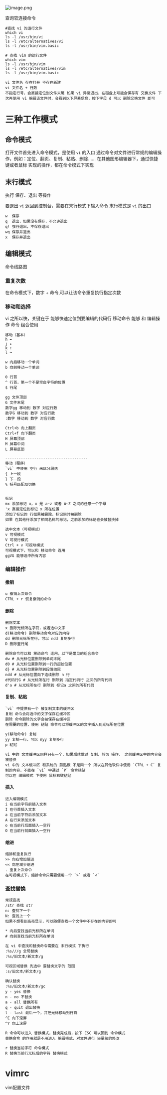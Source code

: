 ![image.png](https://cuichonghe.oss-cn-shenzhen.aliyuncs.com/markdown/20230118163635.png)


查询软连接命令
```shell
#查找 vi 的运行文件 
which vi 
ls -l /usr/bin/vi 
ls -l /etc/alternatives/vi 
ls -l /usr/bin/vim.basic 

# 查找 vim 的运行文件 
which vim 
ls -l /usr/bin/vim 
ls -l /etc/alternatives/vim 
ls -l /usr/bin/vim.basic

vi 文件名 存在打开 不存在新建 
vi 文件名 + 行数 
不指定行号，会直接定位到文件末尾 如果 vi 异常退出，在磁盘上可能会保存有 交换文件 下次再使用 vi 编辑该文件时，会看到以下屏幕信息，按下字母 d 可以 删除交换文件 即可

```

# 三种工作模式

## 命令模式

打开文件首先进入命令模式，是使用 `vi` 的入口 
通过命令对文件进行常规的编辑操作，例如：定位、翻页、复制、粘贴、删除…… 
在其他图形编辑器下，通过快捷键或者鼠标 实现的操作，都在命令模式下实现

## 末行模式 
执行 保存、退出 等操作 

要退出 `vi` 返回到控制台，需要在末行模式下输入命令 
末行模式是 `vi` 的出口 
```vim
w  保存 
q  退出，如果没有保存，不允许退出 
q! 强行退出，不保存退出 
wq 保存并退出 
x  保存并退出
```

## 编辑模式

命令线路图

### 重复次数 
在命令模式下，数字 + 命令,可以让该命令重复执行指定次数 

### 移动和选择

vi 之所以快，关键在于 能够快速定位到要编辑的代码行 移动命令 能够 和 编辑操作 命令 组合使用  

```
移动（基本） 
h ← 
j ↓ 
k ↑ 
l → 

w 向后移动一个单词 
b 向前移动一个单词 

0 行首 
^ 行首，第一个不是空白字符的位置 
$ 行尾 

gg 文件顶部 
G 文件末尾 
数字gg 移动到 数字 对应行数 
数字G 移动到 数字 对应行数 
:数字 移动到 数字 对应行数 

Ctrl+b 向上翻页 
Ctrl+f 向下翻页 
H 屏幕顶部 
M 屏幕中间 
L 屏幕底部

-------------------------------------
移动（程序） 
`vi` 中使用 空行 来区分段落 
{ 上一段 
} 下一段 
% 括号匹配及切换

```

```

标记 
mx 添加标记 x，x 是 a~z 或者 A~Z 之间的任意一个字母 
'x 直接定位到标记 x 所在位置 
添加了标记的 行如果被删除，标记同时被删除 
如果 在其他行添加了相同名称的标记，之前添加的标记也会被替换掉

```

```
选中文本（可视模式） 
v 可视模式 
V 可视行模式 
Ctrl + v 可视块模式 
可视模式下，可以和 移动命令 连用 
ggVG 能够选中所有内容

```



### 编辑操作 
#### 撤销
```
u 撤销上次命令 
CTRL + r 恢复撤销的命令
```

#### 删除

```
删除文本 
x 删除光标所在字符，或者选中文字 
d(移动命令) 删除移动命令对应的内容 
dd 删除光标所在行，可以 ndd 复制多行 
D 删除至行尾

删除命令可以和 移动命令 连用，以下是常见的组合命令 
dw # 从光标位置删除到单词末尾 
d0 # 从光标位置删除到一行的起始位置
d} # 从光标位置删除到段落结尾 
ndd # 从光标位置向下连续删除 n 行 
d代码行G # 从光标所在行 删除到 指定代码行 之间的所有代码 
d'a # 从光标所在行 删除到 标记a 之间的所有代码
```
#### 复制、粘贴
```
`vi` 中提供有一个 被复制文本的缓冲区 
复制 命令会将选中的文字保存在缓冲区 
删除 命令删除的文字会被保存在缓冲区 
在需要的位置，使用 粘贴 命令可以将缓冲区的文字插入到光标所在位置

y(移动命令) 复制 
yy 复制一行，可以 nyy 复制多行 
p 粘贴

vi 中的 文本缓冲区同样只有一个，如果后续做过 复制、剪切 操作， 之前缓冲区中的内容会被替换 
vi 中的 文本缓冲区 和系统的 剪贴板 不是同一个 所以在其他软件中使用 `CTRL + C` 复制的内容，不能在 `vi` 中通过 `P` 命令粘贴 
可以在 编辑模式 下使用 鼠标右键粘贴
```


#### 插入

```
进入编辑模式 
i 在当前字符前插入文本 
I 在行首插入文本 
a 在当前字符后添加文本 
A 在行末添加文本 
o 在当前行后面插入一空行 
O 在当前行前面插入一空行

```


#### 缩进

```
缩排和重复执行 
>> 向右增加缩进 
<< 向左减少缩进 
. 重复上次命令 
在可视模式下，缩排命令只需要使用一个 `>` 或者 `<`

```





### 查找替换
```
常规查找 
/str 查找 str  
n: 查找下一个 
N: 查找上一个 
如果不想看到高亮显示，可以随便查找一个文件中不存在的内容即可 

* 向后查找当前光标所在单词 
# 向前查找当前光标所在单词

```

```
在 vi 中查找和替换命令需要在 末行模式 下执行 
:%s///g 全局替换 
:%s/旧文本/新文本/g 

可视区域替换 先选中 要替换文字的 范围 
:s/旧文本/新文本/g 

确认替换 
:%s/旧文本/新文本/gc 
y - yes 替换 
n - no 不替换 
a - all 替换所有 
q - quit 退出替换 
l - last 最后一个，并把光标移动到行首 
^E 向下滚屏 
^Y 向上滚屏
```

```
R 命令可以进入 替换模式，替换完成后，按下 ESC 可以回到 命令模式 
替换命令 的作用就是不用进入 编辑模式，对文件进行 轻量级的修改 

r 替换当前字符 命令模式 
R 替换当前行光标后的字符 替换模式

```



# vimrc

vim配置文件




